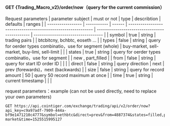 ﻿#### GET {Trading_Macro_v2}/order/now（query for the current commission）
Request parameters
| parameter subject | must or not | type   | describtion                                                  | defaults                                      | ranges                             |
| ----------------- | ----------- | ------ | ------------------------------------------------------------ | --------------------------------------------- | ---------------------------------- |
| symbol            | true        | string | trading pairs                                                |                                               | btcbitcny, bchbtc, eoseth ...      |
| types             | false       | string | query for oerder types combinatio，use for segment   (whole) | buy-market, sell-market, buy-limi, sell-limit |                                    |
| states            | true        | string | query for oerder types combinatio，use for segment           |                                               | new ,  part_filled                 |
| from              | false       | string | query for start ID order ID                                  |                                               |                                    |
| direct            | false       | string | query direction                                              | next                                          | prev (forewards)，next (backwards) |
| size              | false       | string | query for record amount                                      | 50                                            | query 50 record maximum at once    |
| time              | true        | string | current timestamp                                            |                                               |                                    |


request parameters：example  (can not be used directly, need to replace your own parameters)

```
GET https://api.cointiger.com/exchange/trading/api/v2/order/now?api_key=c9a97adf-7909-444a-bf9e1471210c4777&symbol=ethbtc&direct=prev&from=4887374&states=filled,part_filled,pending_cancel&size=10&sign=b84ceabfbe5c9975fde698279ab90cf6a9b39eae6fe0951455d748428b95345eb0a9d41075c5e7d66061e29fc2064c62ccd98a93fa7b885fa965c9e10fbdee99&types=buy-market&time=1525515995127
```


